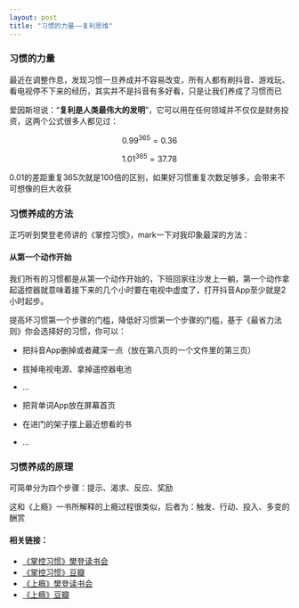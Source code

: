 ```yaml
---
layout: post
title: "习惯的力量——复利思维"
---
```


### 习惯的力量

最近在调整作息，发现习惯一旦养成并不容易改变，所有人都有刷抖音、游戏玩、看电视停不下来的经历，其实并不是抖音有多好看，只是让我们养成了习惯而已

爱因斯坦说：“**复利是人类最伟大的发明**”，它可以用在任何领域并不仅仅是财务投资，这两个公式很多人都见过：

$$0.99^{365} = 0.36$$

$$1.01^{365}=37.78$$

0.01的差距重复365次就是100倍的区别，如果好习惯重复次数足够多，会带来不可想像的巨大收获

### 习惯养成的方法

正巧听到樊登老师讲的《掌控习惯》，mark一下对我印象最深的方法：

#### 从第一个动作开始

我们所有的习惯都是从第一个动作开始的，下班回家往沙发上一躺，第一个动作拿起遥控器就意味着接下来的几个小时要在电视中虚度了，打开抖音App至少就是2小时起步。

提高坏习惯第一个步骤的门槛，降低好习惯第一个步骤的门槛，基于《最省力法则》你会选择好的习惯，你可以：

* 把抖音App删掉或者藏深一点（放在第八页的一个文件里的第三页）
* 拔掉电视电源、拿掉遥控器电池
* ...

* 把背单词App放在屏幕首页
* 在进门的架子摆上最近想看的书
* ...

### 习惯养成的原理

可简单分为四个步骤：提示、渴求、反应、奖励

这和《上瘾》一书所解释的上瘾过程很类似，后者为：触发、行动、投入、多变的酬赏


#### 相关链接：

* [《掌控习惯》樊登读书会](https://card.dushu.io/sharePage/index.html?id=zsm1lm6auxap9k2k&r=7xxw3wkpx3224ike&py=1)
* [《掌控习惯》豆瓣](https://book.douban.com/subject/34326931/)
* [《上瘾》樊登读书会](https://card.dushu.io/sharePage/index.html?id=9stkswkwn9dcq9ii&r=7xxw3wkpx3224ike&py=1)
* [《上瘾》豆瓣](https://book.douban.com/subject/27030507/)
